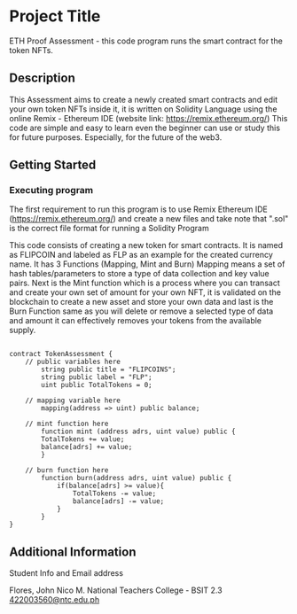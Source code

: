 # Project Title

ETH Proof Assessment - this code program runs the smart contract for the token NFTs.

## Description

This Assessment aims to create a newly created smart contracts and edit your own token NFTs inside it, it is written on Solidity Language using the online Remix - Ethereum IDE (website link: https://remix.ethereum.org/) This code are simple and easy to learn even the beginner can use or study this for future purposes. Especially, for the future of the web3.


## Getting Started

### Executing program

The first requirement to run this program is to use Remix Ethereum IDE (https://remix.ethereum.org/) and create a new files and take note that ".sol" is the correct file format for running a Solidity Program

This code consists of creating a new token for smart contracts. It is named as FLIPCOIN and labeled as FLP as an example for the created currency name. It has 3 Functions (Mapping, Mint and Burn) Mapping means a set of hash tables/parameters to store a type of data collection and key value pairs. Next is the Mint function which is a process where you can transact and create your own set of amount for your own NFT, it is validated on the blockchain to create a new asset and store your own data and last is the Burn Function same as you will delete or remove a selected type of data and amount it can effectively removes your tokens from the available supply.

``` pragma solidity 0.8.18;

contract TokenAssessment {
    // public variables here
        string public title = "FLIPCOINS";
        string public label = "FLP";
        uint public TotalTokens = 0;

    // mapping variable here
        mapping(address => uint) public balance;

    // mint function here
        function mint (address adrs, uint value) public {
        TotalTokens += value;
        balance[adrs] += value;
        }

    // burn function here
        function burn(address adrs, uint value) public {
            if(balance[adrs] >= value){
                TotalTokens -= value;
                balance[adrs] -= value;
            }
        }
}

```

## Additional Information

Student Info and Email address

Flores, John Nico M.
National Teachers College - BSIT 2.3
422003560@ntc.edu.ph
